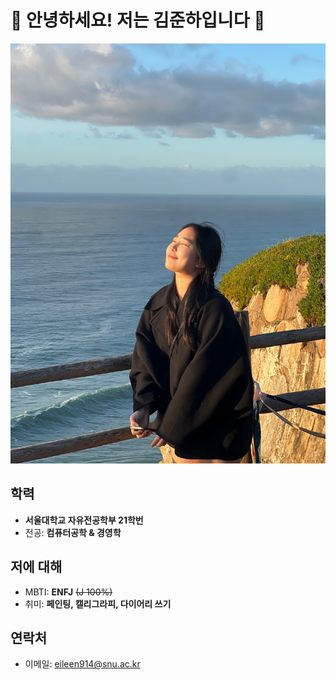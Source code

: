 # 🪺 안녕하세요! 저는 김준하입니다 🪺

![프로필 사진](img_eileen/profile.jpg)

## 학력
- **서울대학교 자유전공학부 21학번**
- 전공: **컴퓨터공학 & 경영학**

## 저에 대해
- MBTI: **ENFJ** ~~(J 100%)~~
- 취미: **페인팅, 캘리그라피, 다이어리 쓰기**

## 연락처
- 이메일: eileen914@snu.ac.kr